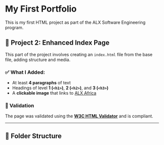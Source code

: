 # My First Portfolio

This is my first HTML project as part of the ALX Software Engineering program.

## 📄 Project 2: Enhanced Index Page

This part of the project involves creating an `index.html` file from the base file, adding structure and media.

### ✅ What I Added:

- At least **4 paragraphs** of text
- Headings of level **1 (`<h1>`)**, **2 (`<h2>`)**, and **3 (`<h3>`)**
- A **clickable image** that links to [ALX Africa](https://www.alxafrica.com/)

### 🧪 Validation

The page was validated using the **[W3C HTML Validator](https://validator.w3.org/)** and is compliant.

---

## 📁 Folder Structure
